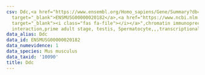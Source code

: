 ```yaml
---
csv: Ddc,<a href="https://www.ensembl.org/Homo_sapiens/Gene/Summary?db=core;g=ENSMUSG00000020182"
  target="_blank">ENSMUSG00000020182</a>,<a href="https://www.ncbi.nlm.nih.gov/pubmed/25450459"
  target="_blank"><i class="fas fa-file"></i></a>",chromatin immunoprecipitation assay,direct
  interaction,prime adult stage, testis, Spermatocyte,,,transcriptional regulation,
data_alias: Ddc
data_id: ENSMUSG00000020182
data_numevidence: 1
data_species: Mus musculus
data_taxid: '10090'
title: Ddc
---
```

